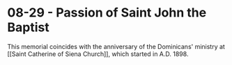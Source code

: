 # 08-29 - Passion of Saint John the Baptist
This memorial coincides with the anniversary of the Dominicans' ministry at [[Saint Catherine of Siena Church]], which started in A.D. 1898.